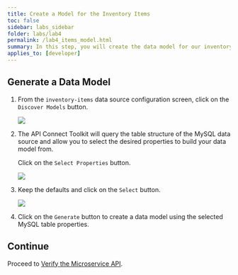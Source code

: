 ```yaml
---
title: Create a Model for the Inventory Items
toc: false
sidebar: labs_sidebar
folder: labs/lab4
permalink: /lab4_items_model.html
summary: In this step, you will create the data model for our inventory items by inspecting the MySQL data source schema. LoopBack is a data model driven framework. The properties of the data model will become the JSON elements of the API request and response payloads.
applies_to: [developer]
---
```


## Generate a Data Model

1.  From the `inventory-items` data source configuration screen, click on the `Discover Models` button.

    ![](./images/labs/lab1/discover-db-model.png)
	
1.  The API Connect Toolkit will query the table structure of the MySQL data source and allow you to select the desired properties to build your data model from.

    Click on the `Select Properties` button.
    
    ![](./images/labs/lab1/select-model-properties.png)

1.  Keep the defaults and click on the `Select` button.

    ![](./images/labs/lab1/select-model-properties-2.png)

1.  Click on the `Generate` button to create a data model using the selected MySQL table properties.

## Continue

Proceed to [Verify the Microservice API](lab1_verify_api.html).